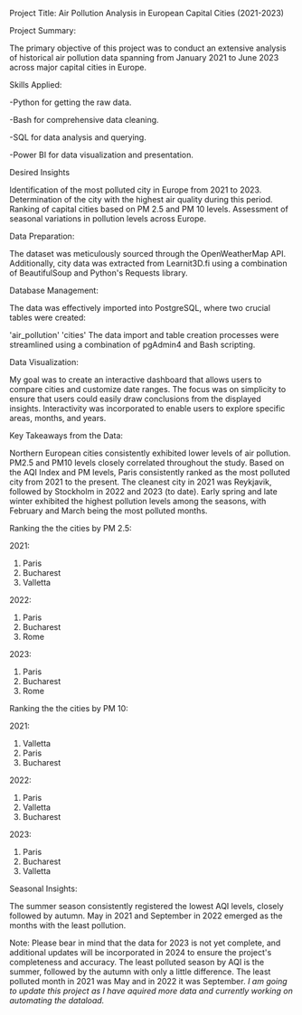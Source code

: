 

Project Title: Air Pollution Analysis in European Capital Cities (2021-2023)

Project Summary:

The primary objective of this project was to conduct an extensive analysis of historical air pollution data spanning from January 2021 to June 2023 across major capital cities in Europe.

Skills Applied:

-Python for getting the raw data.

-Bash for comprehensive data cleaning.

-SQL for data analysis and querying.

-Power BI for data visualization and presentation.

Desired Insights

Identification of the most polluted city in Europe from 2021 to 2023.
Determination of the city with the highest air quality during this period.
Ranking of capital cities based on PM 2.5 and PM 10 levels.
Assessment of seasonal variations in pollution levels across Europe.

Data Preparation:

The dataset was meticulously sourced through the OpenWeatherMap API. 
Additionally, city data was extracted from Learnit3D.fi using a combination of BeautifulSoup and Python's Requests library.

Database Management:

The data was effectively imported into PostgreSQL, where two crucial tables were created:

'air_pollution'
'cities'
The data import and table creation processes were streamlined using a combination of pgAdmin4 and Bash scripting.

Data Visualization:

My goal was to create an interactive dashboard that allows users to compare cities and customize date ranges.
The focus was on simplicity to ensure that users could easily draw conclusions from the displayed insights.
Interactivity was incorporated to enable users to explore specific areas, months, and years.

Key Takeaways from the Data:

Northern European cities consistently exhibited lower levels of air pollution.
PM2.5 and PM10 levels closely correlated throughout the study.
Based on the AQI Index and PM levels, Paris consistently ranked as the most polluted city from 2021 to the present.
The cleanest city in 2021 was Reykjavik, followed by Stockholm in 2022 and 2023 (to date).
Early spring and late winter exhibited the highest pollution levels among the seasons, with February and March being the most polluted months.

Ranking the the cities by PM 2.5:

2021:    
1. Paris    
2. Bucharest    
3. Valletta

2022:    
1. Paris    
2. Bucharest    
3. Rome

2023:    
1. Paris    
2. Bucharest    
3. Rome    

Ranking the the cities by PM 10:   

2021:    
1. Valletta    
2. Paris    
3. Bucharest
 
2022:    
1. Paris    
2. Valletta    
3. Bucharest
  
2023:    
1. Paris    
2. Bucharest    
3. Valletta    

Seasonal Insights:

The summer season consistently registered the lowest AQI levels, closely followed by autumn. May in 2021 and September in 2022 emerged as the months with the least pollution.

Note: Please bear in mind that the data for 2023 is not yet complete, and additional updates will be incorporated in 2024 to ensure the project's completeness and accuracy.
The least polluted season by AQI is the summer, followed by the autumn with only a little difference. The least polluted month in 2021 was May and in 2022 it was September.
*I am going to update this project as I have aquired more data and currently working on automating the dataload.*
